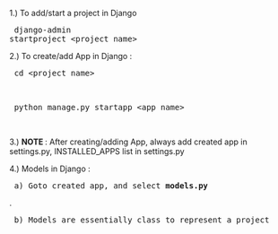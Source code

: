 1.) To add/start a project in Django <br>
    <pre> django-admin startproject <project_name> </pre>

2.) To create/add App in Django : <br>
    <pre> cd <project_name> </pre> <br>
    <pre> python manage.py startapp <app_name> </pre> <br>

3.) <b>NOTE </b>: After creating/adding App, always add created app in settings.py, INSTALLED_APPS list in settings.py

4.) Models in Django : <br> 
   <pre> a) Goto created app, and select <b>models.py</b> </pre>.<br>
   <pre> b) Models are essentially class to represent a project </pre> <br>

